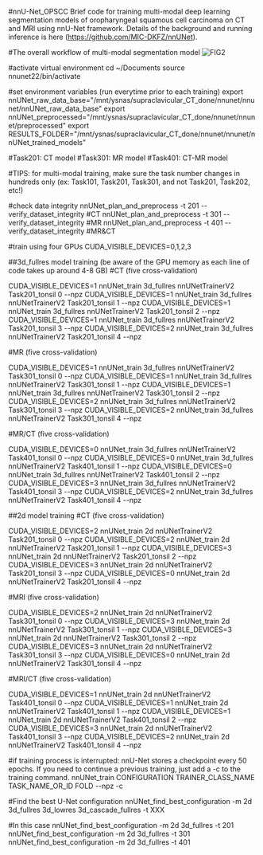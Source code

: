 #nnU-Net_OPSCC
Brief code for training multi-modal deep learning segmentation models of oropharyngeal squamous cell carcinoma on CT and MRI using nnU-Net framework. 
Details of the background and running inference is here (https://github.com/MIC-DKFZ/nnUNet). 

#The overall workflow of multi-modal segmentation model
![FIG2](https://github.com/phillipchoi007/nnU-Net_OPSCC/assets/40045450/dcb539dd-1f04-41c5-89d8-49b55338b041)

#activate virtual environment
cd ~/Documents 
source nnunet22/bin/activate

#set environment variables (run everytime prior to each training)
export nnUNet_raw_data_base="/mnt/ysnas/supraclavicular_CT_done/nnunet/nnunet/nnUNet_raw_data_base"
export nnUNet_preprocessed="/mnt/ysnas/supraclavicular_CT_done/nnunet/nnunet/preprocessed"
export RESULTS_FOLDER="/mnt/ysnas/supraclavicular_CT_done/nnunet/nnunet/nnUNet_trained_models"

#Task201: CT model
#Task301: MR model
#Task401: CT-MR model

#TIPS: for multi-modal training, make sure the task number changes in hundreds only (ex: Task101, Task201, Task301, and not Task201, Task202, etc!)

#check data integrity
nnUNet_plan_and_preprocess -t 201 --verify_dataset_integrity #CT
nnUNet_plan_and_preprocess -t 301 --verify_dataset_integrity #MR
nnUNet_plan_and_preprocess -t 401 --verify_dataset_integrity #MR&CT

#train using four GPUs
CUDA_VISIBLE_DEVICES=0,1,2,3

##3d_fullres model training (be aware of the GPU memory as each line of code takes up around 4-8 GB)
#CT (five cross-validation)

CUDA_VISIBLE_DEVICES=1 nnUNet_train 3d_fullres nnUNetTrainerV2 Task201_tonsil 0 --npz
CUDA_VISIBLE_DEVICES=1 nnUNet_train 3d_fullres nnUNetTrainerV2 Task201_tonsil 1 --npz
CUDA_VISIBLE_DEVICES=1 nnUNet_train 3d_fullres nnUNetTrainerV2 Task201_tonsil 2 --npz
CUDA_VISIBLE_DEVICES=1 nnUNet_train 3d_fullres nnUNetTrainerV2 Task201_tonsil 3 --npz
CUDA_VISIBLE_DEVICES=2 nnUNet_train 3d_fullres nnUNetTrainerV2 Task201_tonsil 4 --npz

#MR (five cross-validation)

CUDA_VISIBLE_DEVICES=1 nnUNet_train 3d_fullres nnUNetTrainerV2 Task301_tonsil 0 --npz
CUDA_VISIBLE_DEVICES=1 nnUNet_train 3d_fullres nnUNetTrainerV2 Task301_tonsil 1 --npz
CUDA_VISIBLE_DEVICES=1 nnUNet_train 3d_fullres nnUNetTrainerV2 Task301_tonsil 2 --npz
CUDA_VISIBLE_DEVICES=2 nnUNet_train 3d_fullres nnUNetTrainerV2 Task301_tonsil 3 --npz
CUDA_VISIBLE_DEVICES=2 nnUNet_train 3d_fullres nnUNetTrainerV2 Task301_tonsil 4 --npz

#MR/CT (five cross-validation)

CUDA_VISIBLE_DEVICES=0 nnUNet_train 3d_fullres nnUNetTrainerV2 Task401_tonsil 0 --npz
CUDA_VISIBLE_DEVICES=0 nnUNet_train 3d_fullres nnUNetTrainerV2 Task401_tonsil 1 --npz
CUDA_VISIBLE_DEVICES=0 nnUNet_train 3d_fullres nnUNetTrainerV2 Task401_tonsil 2 --npz
CUDA_VISIBLE_DEVICES=3 nnUNet_train 3d_fullres nnUNetTrainerV2 Task401_tonsil 3 --npz
CUDA_VISIBLE_DEVICES=2 nnUNet_train 3d_fullres nnUNetTrainerV2 Task401_tonsil 4 --npz

##2d model training 
#CT (five cross-validation)

CUDA_VISIBLE_DEVICES=2 nnUNet_train 2d nnUNetTrainerV2 Task201_tonsil 0 --npz
CUDA_VISIBLE_DEVICES=2 nnUNet_train 2d nnUNetTrainerV2 Task201_tonsil 1 --npz
CUDA_VISIBLE_DEVICES=3 nnUNet_train 2d nnUNetTrainerV2 Task201_tonsil 2 --npz
CUDA_VISIBLE_DEVICES=3 nnUNet_train 2d nnUNetTrainerV2 Task201_tonsil 3 --npz
CUDA_VISIBLE_DEVICES=0 nnUNet_train 2d nnUNetTrainerV2 Task201_tonsil 4 --npz

#MRI (five cross-validation)

CUDA_VISIBLE_DEVICES=2 nnUNet_train 2d nnUNetTrainerV2 Task301_tonsil 0 --npz
CUDA_VISIBLE_DEVICES=3 nnUNet_train 2d nnUNetTrainerV2 Task301_tonsil 1 --npz
CUDA_VISIBLE_DEVICES=3 nnUNet_train 2d nnUNetTrainerV2 Task301_tonsil 2 --npz
CUDA_VISIBLE_DEVICES=3 nnUNet_train 2d nnUNetTrainerV2 Task301_tonsil 3 --npz
CUDA_VISIBLE_DEVICES=0 nnUNet_train 2d nnUNetTrainerV2 Task301_tonsil 4 --npz

#MRI/CT (five cross-validation)

CUDA_VISIBLE_DEVICES=1 nnUNet_train 2d nnUNetTrainerV2 Task401_tonsil 0 --npz
CUDA_VISIBLE_DEVICES=1 nnUNet_train 2d nnUNetTrainerV2 Task401_tonsil 1 --npz
CUDA_VISIBLE_DEVICES=1 nnUNet_train 2d nnUNetTrainerV2 Task401_tonsil 2 --npz
CUDA_VISIBLE_DEVICES=3 nnUNet_train 2d nnUNetTrainerV2 Task401_tonsil 3 --npz
CUDA_VISIBLE_DEVICES=2 nnUNet_train 2d nnUNetTrainerV2 Task401_tonsil 4 --npz

#if training process is interrupted:
nnU-Net stores a checkpoint every 50 epochs. If you need to continue a previous training, just add a -c to the training command.
nnUNet_train CONFIGURATION TRAINER_CLASS_NAME TASK_NAME_OR_ID FOLD  --npz -c

#Find the best U-Net configuration
nnUNet_find_best_configuration -m 2d 3d_fullres 3d_lowres 3d_cascade_fullres -t XXX

#In this case
nnUNet_find_best_configuration -m 2d 3d_fullres -t 201
nnUNet_find_best_configuration -m 2d 3d_fullres -t 301
nnUNet_find_best_configuration -m 2d 3d_fullres -t 401
